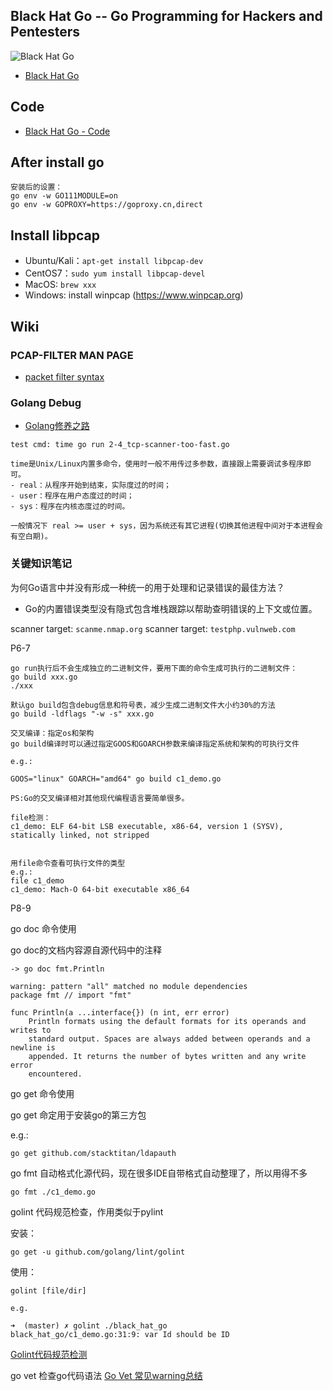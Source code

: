 ## Black Hat Go -- Go Programming for Hackers and Pentesters

![Black Hat Go](https://cdn.jsdelivr.net/gh/TesterCC/pic_bed/img/20200325234257.png)

- [Black Hat Go](https://nostarch.com/blackhatgo)

## Code

- [Black Hat Go - Code](https://github.com/blackhat-go/bhg/)

## After install go
```shell
安装后的设置：
go env -w GO111MODULE=on
go env -w GOPROXY=https://goproxy.cn,direct
```

## Install libpcap

- Ubuntu/Kali：`apt-get install libpcap-dev`
- CentOS7：`sudo yum install libpcap-devel`
- MacOS: `brew xxx`
- Windows: install winpcap (https://www.winpcap.org)

## Wiki

### PCAP-FILTER MAN PAGE

- [packet filter syntax](https://www.tcpdump.org/manpages/pcap-filter.7.html)

### Golang Debug

- [Golang修养之路](https://www.yuque.com/aceld/golang/ga6pb1)

```
test cmd: time go run 2-4_tcp-scanner-too-fast.go

time是Unix/Linux内置多命令，使用时一般不用传过多参数，直接跟上需要调试多程序即可。
- real：从程序开始到结束，实际度过的时间；
- user：程序在用户态度过的时间；
- sys：程序在内核态度过的时间。

一般情况下 real >= user + sys，因为系统还有其它进程(切换其他进程中间对于本进程会有空白期)。

```

### 关键知识笔记

为何Go语言中并没有形成一种统一的用于处理和记录错误的最佳方法？
- Go的内置错误类型没有隐式包含堆栈跟踪以帮助查明错误的上下文或位置。

scanner target: `scanme.nmap.org`
scanner target: `testphp.vulnweb.com`

P6-7  
```
go run执行后不会生成独立的二进制文件，要用下面的命令生成可执行的二进制文件：
go build xxx.go
./xxx

默认go build包含debug信息和符号表，减少生成二进制文件大小约30%的方法
go build -ldflags "-w -s" xxx.go

交叉编译：指定os和架构
go build编译时可以通过指定GOOS和GOARCH参数来编译指定系统和架构的可执行文件

e.g.:

GOOS="linux" GOARCH="amd64" go build c1_demo.go

PS:Go的交叉编译相对其他现代编程语言要简单很多。

file检测：
c1_demo: ELF 64-bit LSB executable, x86-64, version 1 (SYSV), statically linked, not stripped


用file命令查看可执行文件的类型
e.g.:
file c1_demo
c1_demo: Mach-O 64-bit executable x86_64

```

P8-9  

go doc 命令使用

go doc的文档内容源自源代码中的注释
```
-> go doc fmt.Println

warning: pattern "all" matched no module dependencies
package fmt // import "fmt"

func Println(a ...interface{}) (n int, err error)
    Println formats using the default formats for its operands and writes to
    standard output. Spaces are always added between operands and a newline is
    appended. It returns the number of bytes written and any write error
    encountered.
```


go get 命令使用

go get 命定用于安装go的第三方包

e.g.:
```
go get github.com/stacktitan/ldapauth
```

go fmt 自动格式化源代码，现在很多IDE自带格式自动整理了，所以用得不多
```
go fmt ./c1_demo.go 
```

golint 代码规范检查，作用类似于pylint

安装：
```
go get -u github.com/golang/lint/golint
```

使用：
```
golint [file/dir]

e.g.

➜  (master) ✗ golint ./black_hat_go
black_hat_go/c1_demo.go:31:9: var Id should be ID
```

[Golint代码规范检测](https://blog.csdn.net/chenguolinblog/article/details/90665161)

go vet 检查go代码语法
[Go Vet 常见warning总结](https://www.jianshu.com/p/19a44cbc69fb)